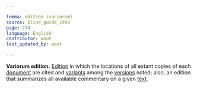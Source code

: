 ```yaml
---

lemma: edition (variorum)
source: kline_guide_1998
page: 274
language: English
contributor: wout
last_updated_by: wout

---
```


**Variorum edition.** [Edition](editionScholarly.html) in which the locations of all extant copies of each [document](document.html) are cited and [variants](variant.html) among the [versions](version.html) noted; also, an edition that summarizes all available commentary on a given [text](text.html).

